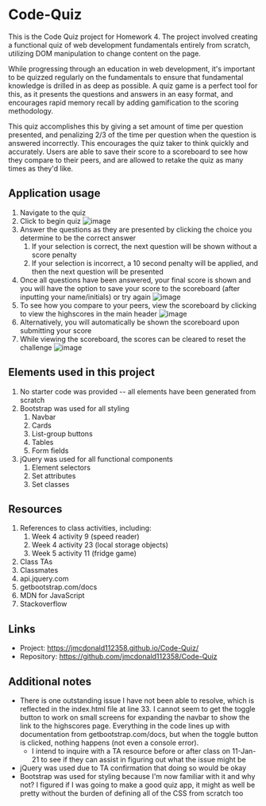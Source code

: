 # Code-Quiz
This is the Code Quiz project for Homework 4. The project involved creating a functional quiz of web development fundamentals entirely from scratch, utilizing DOM manipulation to change content on the page. 

While progressing through an education in web development, it's important to be quizzed regularly on the fundamentals to ensure that fundamental knowledge is drilled in as deep as possible. A quiz game is a perfect tool for this, as it presents the questions and answers in an easy format, and encourages rapid memory recall by adding gamification to the scoring methodology. 

This quiz accomplishes this by giving a set amount of time per question presented, and penalizing 2/3 of the time per question when the question is answered incorrectly. This encourages the quiz taker to think quickly and accurately. Users are able to save their score to a scoreboard to see how they compare to their peers, and are allowed to retake the quiz as many times as they'd like. 

## Application usage

1. Navigate to the quiz
2. Click to begin quiz
![image](https://user-images.githubusercontent.com/73570812/104159221-2ed31d80-53ac-11eb-8c77-492f21540eaa.png)
3. Answer the questions as they are presented by clicking the choice you determine to be the correct answer
   1. If your selection is correct, the next question will be shown without a score penalty
   2. If your selection is incorrect, a 10 second penalty will be applied, and then the next question will be presented
4. Once all questions have been answered, your final score is shown and you will have the option to save your score to the scoreboard (after inputting your name/initials) or try again
![image](https://user-images.githubusercontent.com/73570812/104159326-5aee9e80-53ac-11eb-924b-5efdafa8b2f7.png)
5. To see how you compare to your peers, view the scoreboard by clicking to view the highscores in the main header
![image](https://user-images.githubusercontent.com/73570812/104159384-70fc5f00-53ac-11eb-9a85-c96d0b90d00d.png)
6. Alternatively, you will automatically be shown the scoreboard upon submitting your score
7. While viewing the scoreboard, the scores can be cleared to reset the challenge
![image](https://user-images.githubusercontent.com/73570812/104159456-92f5e180-53ac-11eb-94ca-786dad27d97f.png)

## Elements used in this project

1. No starter code was provided -- all elements have been generated from scratch
2. Bootstrap was used for all styling 
   1. Navbar
   2. Cards
   3. List-group buttons
   4. Tables
   5. Form fields
3. jQuery was used for all functional components
   1. Element selectors
   2. Set attributes
   3. Set classes


## Resources

1. References to class activities, including:
   1. Week 4 activity 9 (speed reader)
   2. Week 4 activity 23 (local storage objects)
   3. Week 5 activity 11 (fridge game)
2. Class TAs
3. Classmates
4. api.jquery.com
5. getbootstrap.com/docs
6. MDN for JavaScript
7. Stackoverflow

## Links

- Project: https://jmcdonald112358.github.io/Code-Quiz/
- Repository: https://github.com/jmcdonald112358/Code-Quiz

## Additional notes

- There is one outstanding issue I have not been able to resolve, which is reflected in the index.html file at line 33. I cannot seem to get the toggle button to work on small screens for expanding the navbar to show the link to the highscores page. Everything in the code lines up with documentation from getbootstrap.com/docs, but when the toggle button is clicked, nothing happens (not even a console error). 
   - I intend to inquire with a TA resource before or after class on 11-Jan-21 to see if they can assist in figuring out what the issue might be
- jQuery was used due to TA confirmation that doing so would be okay
- Bootstrap was used for styling because I'm now familiar with it and why not? I figured if I was going to make a good quiz app, it might as well be pretty without the burden of defining all of the CSS from scratch too